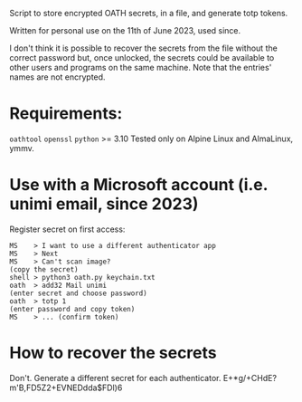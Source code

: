 Script to store encrypted OATH secrets, in a file, and generate totp tokens.

Written for personal use on the 11th of June 2023, used since.

I don't think it is possible to recover the secrets from the file without the correct password but, once unlocked, the secrets could be available to other users and programs on the same machine.
Note that the entries' names are not encrypted.

# Requirements:
`oathtool`
`openssl`
`python` >= 3.10
Tested only on Alpine Linux and AlmaLinux, ymmv.

# Use with a Microsoft account (i.e. unimi email, since 2023)
Register secret on first access:
```
MS    > I want to use a different authenticator app
MS    > Next
MS    > Can't scan image?
(copy the secret)
shell > python3 oath.py keychain.txt
oath  > add32 Mail unimi
(enter secret and choose password)
oath  > totp 1
(enter password and copy token)
MS    > ... (confirm token)
```

# How to recover the secrets
Don't. Generate a different secret for each authenticator.
E+*g/+CHdE?m'B,FD5Z2+EVNEDdda$FDl)6

